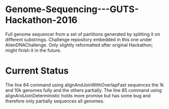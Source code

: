 # Genome-Sequencing---GUTS-Hackathon-2016
Full genome sequencer from a set of partitions generated by splitting it on different substrings.
Challenge repository embedded in this one under AlienDNAChallenge.
Only slightly reformatted after original Hackathon; might finish it in the future.

# Current Status
The line 84 command using alignAndJoinWithOverlapFast sequences the 1k and 10k genomes fully and the others partially.
The line 85 command using alignAndJoinDeterministic holds more promise but has some bug and therefore only partially sequences all genomes.
